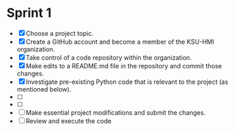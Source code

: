 # Sprint 1
- [x] Choose a project topic.
- [x] Create a GitHub account and become a member of the KSU-HMI organization.
- [x] Take control of a code repository within the organization.
- [x] Make edits to a README.md file in the repository and commit those changes.
- [x] Investigate pre-existing Python code that is relevant to the project (as mentioned below).
- [ ] 
- [ ] 
- [ ] Make essential project modifications and submit the changes.
- [ ] Review and execute the code
